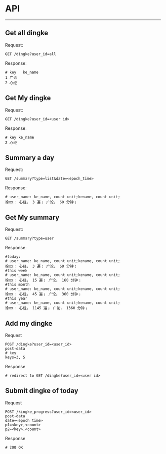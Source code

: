 # API
----------


## Get all dingke
Request:

	GET /dingke?user_id=all

Response:

	# key	ke_name
	1 广论
	2 心经

## Get My dingke

Request:

	GET /dingke?user_id=<user id>

Response:

	# key ke_name
	2 心经

## Summary a day

Request:

	GET /summary?type=list&date=<epoch_time>

Response:

	# user_name: ke_name, count unit;kename, count unit;
	徐xx： 心经， 3 遍； 广论， 60 分钟；	

## Get My summary 

Request:

	GET /summary?type=user

Response:

	#today:
	# user_name: ke_name, count unit;kename, count unit;
	徐xx： 心经， 3 遍； 广论， 60 分钟；	
	#this week
	# user_name: ke_name, count unit;kename, count unit;
	徐xx： 心经， 15 遍； 广论， 160 分钟；	
	#this month
	# user_name: ke_name, count unit;kename, count unit;
	徐xx： 心经， 45 遍； 广论， 360 分钟；
	#this year
	# user_name: ke_name, count unit;kename, count unit;
	徐xx： 心经， 1145 遍； 广论， 1360 分钟；	

## 	Add my dingke

Request

	POST /dingke?user_id=<user_id>
	post-data
	# key
	keys=3,	5

Response
	
	# redirect to GET /dingke?user_id=<user id>

## Submit dingke of today

Request

	POST /kingke_progress?user_id=<user_id>
	post-data
	date=<epoch time>
	p1=<key>,<count>
	p2=<key>,<count>

Response

	# 200 OK


	

	
